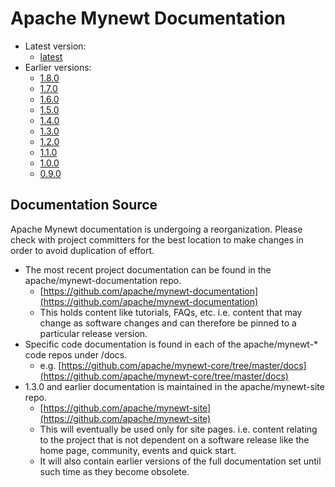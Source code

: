 # Apache Mynewt Documentation

-   Latest version:
    -   [latest](/latest/)
-   Earlier versions:
    -   [1.8.0](/v1_8_0/)
    -   [1.7.0](/v1_7_0/)
    -   [1.6.0](/v1_6_0/)
    -   [1.5.0](/v1_5_0/)
    -   [1.4.0](/v1_4_0/)
    -   [1.3.0](/v1_3_0/os/introduction/)
    -   [1.2.0](/v1_2_0/os/introduction/)
    -   [1.1.0](/v1_1_0/os/introduction/)
    -   [1.0.0](/v1_0_0/os/introduction/)
    -   [0.9.0](/v0_9_0/os/introduction/)

## Documentation Source

<div class="alert alert-info" role="alert">
Apache Mynewt documentation is undergoing a reorganization. Please check with project committers
for the best location to make changes in order to avoid duplication of effort.
</div>

-   The most recent project documentation can be found in the apache/mynewt-documentation repo.
    -   [https://github.com/apache/mynewt-documentation](https://github.com/apache/mynewt-documentation)
    -   This holds content like tutorials, FAQs, etc. i.e. content that may change as software changes and can therefore
        be pinned to a particular release version.
-   Specific code documentation is found in each of the apache/mynewt-\* code repos under /docs.
    -   e.g. [https://github.com/apache/mynewt-core/tree/master/docs](https://github.com/apache/mynewt-core/tree/master/docs)
-   1.3.0 and earlier documentation is maintained in the apache/mynewt-site repo.
    -   [https://github.com/apache/mynewt-site](https://github.com/apache/mynewt-site)
    -   This will eventually be used only for site pages. i.e. content relating to the project that is not dependent on
        a software release like the home page, community, events and quick start.
    -   It will also contain earlier versions of the full documentation set until such time as they become obsolete.

